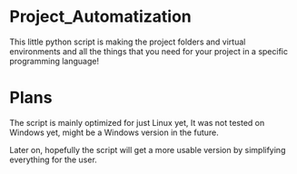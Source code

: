# Project_Automatization
This little python script is making the project folders and virtual environments and all the things that you need for your project in a specific programming language! 

# Plans
The script is mainly optimized for just Linux yet, It was not tested on Windows yet, might be a Windows version in the future.

Later on, hopefully the script will get a more usable version by simplifying everything for the user.
